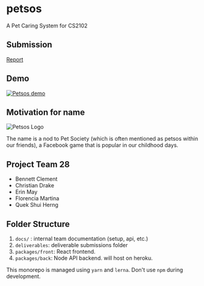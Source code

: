 # petsos

A Pet Caring System for CS2102

## Submission

[Report](https://github.com/benclmnt/CS2102_2021_S1_Team28/blob/master/deliverables/report.pdf) 

## Demo
[![Petsos demo](https://res.cloudinary.com/marcomontalbano/image/upload/v1605283735/video_to_markdown/images/google-drive--1vp8Bl6B59wUI810O4ECvF4__qjXLvFU7-c05b58ac6eb4c4700831b2b3070cd403.jpg)](https://drive.google.com/file/d/1vp8Bl6B59wUI810O4ECvF4__qjXLvFU7/view "Petsos demo")

## Motivation for name

![Petsos Logo](https://upload.wikimedia.org/wikipedia/en/b/bc/PetSocietylogo.png)

The name is a nod to Pet Society (which is often mentioned as petsos within our friends), a Facebook game that is popular in our childhood days.

## Project Team 28 

- Bennett Clement 
- Christian Drake
- Erin May
- Florencia Martina
- Quek Shui Herng

## Folder Structure

1. `docs/` : internal team documentation (setup, api, etc.)
2. `deliverables`: deliverable submissions folder
3. `packages/front`: React frontend.
4. `packages/back`: Node API backend. will host on heroku.

This monorepo is managed using `yarn` and `lerna`. Don't use `npm` during development.
